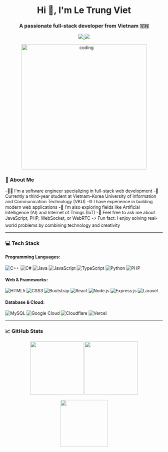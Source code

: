 <h1 align="center">Hi 👋, I'm Le Trung Viet</h1>
<h3 align="center">A passionate full-stack developer from Vietnam 🇻🇳</h3>

<p align="center">
  <a href="https://www.facebook.com/profile.php?id=100027748189490&locale=vi_VN" target="_blank">
    <img src="https://img.shields.io/badge/Facebook-%231877F2.svg?style=flat&logo=facebook&logoColor=white"/>
  </a>
  <a href="https://instagram.com/viet_lee05" target="_blank">
    <img src="https://img.shields.io/badge/Instagram-%23E4405F.svg?style=flat&logo=instagram&logoColor=white"/>
  </a>
</p>
<p align="center">
  <img src="https://cdn.dribbble.com/users/1162077/screenshots/3848914/programmer.gif" alt="coding" width="400"/>
</p>


### 🚀 About Me
-👨‍💻 I'm a software engineer specializing in full-stack web development
-🏫 Currently a third-year student at Vietnam-Korea University of Information and Communication Technology (VKU)
-🌐 I have experience in building modern web applications
-🤖 I’m also exploring fields like Artificial Intelligence (AI) and Internet of Things (IoT)
-💬 Feel free to ask me about JavaScript, PHP, WebSocket, or WebRTC
-⚡ Fun fact: I enjoy solving real-world problems by combining technology and creativity

---

### 💻 Tech Stack

#### Programming Languages:
![C++](https://img.shields.io/badge/C++-00599C?style=for-the-badge&logo=cplusplus&logoColor=white)
![C#](https://img.shields.io/badge/C%23-239120?style=for-the-badge&logo=csharp&logoColor=white)
![Java](https://img.shields.io/badge/Java-ED8B00?style=for-the-badge&logo=java&logoColor=white)
![JavaScript](https://img.shields.io/badge/JS-F7DF1E?style=for-the-badge&logo=javascript&logoColor=black)
![TypeScript](https://img.shields.io/badge/TS-007ACC?style=for-the-badge&logo=typescript&logoColor=white)
![Python](https://img.shields.io/badge/Python-3670A0?style=for-the-badge&logo=python&logoColor=ffdd54)
![PHP](https://img.shields.io/badge/PHP-777BB4?style=for-the-badge&logo=php&logoColor=white)

#### Web & Frameworks:
![HTML5](https://img.shields.io/badge/HTML5-E34F26?style=for-the-badge&logo=html5&logoColor=white)
![CSS3](https://img.shields.io/badge/CSS3-1572B6?style=for-the-badge&logo=css3&logoColor=white)
![Bootstrap](https://img.shields.io/badge/Bootstrap-563D7C?style=for-the-badge&logo=bootstrap&logoColor=white)
![React](https://img.shields.io/badge/React-20232a?style=for-the-badge&logo=react&logoColor=61DAFB)
![Node.js](https://img.shields.io/badge/Node.js-6DA55F?style=for-the-badge&logo=node.js&logoColor=white)
![Express.js](https://img.shields.io/badge/Express.js-404d59?style=for-the-badge&logo=express&logoColor=white)
![Laravel](https://img.shields.io/badge/Laravel-FF2D20?style=for-the-badge&logo=laravel&logoColor=white)

#### Database & Cloud:
![MySQL](https://img.shields.io/badge/MySQL-00f?style=for-the-badge&logo=mysql&logoColor=white)
![Google Cloud](https://img.shields.io/badge/GCP-4285F4?style=for-the-badge&logo=google-cloud&logoColor=white)
![Cloudflare](https://img.shields.io/badge/Cloudflare-F38020?style=for-the-badge&logo=cloudflare&logoColor=white)
![Vercel](https://img.shields.io/badge/Vercel-000?style=for-the-badge&logo=vercel&logoColor=white)

---

### 📈 GitHub Stats
<p align="center">
  <img src="https://github-readme-stats.vercel.app/api?username=letrungviet2005&theme=dark&hide_border=true&show_icons=true" height="170px" />
  <img src="https://github-readme-streak-stats.herokuapp.com/?user=letrungviet2005&theme=dark&hide_border=true" height="170px" />
</p>

<p align="center">
  <img src="https://github-readme-stats.vercel.app/api/top-langs/?username=letrungviet2005&layout=compact&theme=dark&hide_border=true" height="150px" />
</p>


